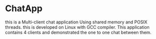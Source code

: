 ChatApp
=======

this is a Multi-client chat application Using shared memory and POSIX threads. this is developed on Linux with GCC compiler. This application contains 4 clients and demonstrated the one to one chat between them. 
